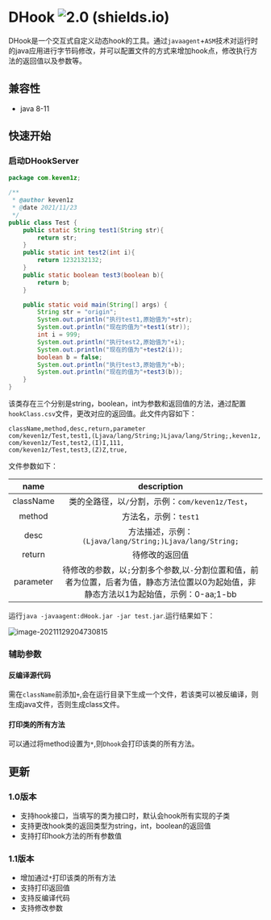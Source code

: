 # DHook ![2.0 (shields.io)](https://img.shields.io/badge/2.0-brightgreen.svg)
DHook是一个交互式自定义动态hook的工具。通过`javaagent`+`ASM`技术对运行时的java应用进行字节码修改，并可以配置文件的方式来增加hook点，修改执行方法的返回值以及参数等。

## 兼容性
* java 8-11

## 快速开始

### 启动DHookServer


```java
package com.keven1z;

/**
 * @author keven1z
 * @date 2021/11/23
 */
public class Test {
    public static String test1(String str){
        return str;
    }
    public static int test2(int i){
        return 1232132132;
    }
    public static boolean test3(boolean b){
        return b;
    }

    public static void main(String[] args) {
        String str = "origin";
        System.out.println("执行test1,原始值为"+str);
        System.out.println("现在的值为"+test1(str));
        int i = 999;
        System.out.println("执行test2,原始值为"+i);
        System.out.println("现在的值为"+test2(i));
        boolean b = false;
        System.out.println("执行test3,原始值为"+b);
        System.out.println("现在的值为"+test3(b));
    }
}

```
该类存在三个分别是string，boolean，int为参数和返回值的方法，通过配置`hookClass.csv`文件，更改对应的返回值。此文件内容如下：

```csv
className,method,desc,return,parameter
com/keven1z/Test,test1,(Ljava/lang/String;)Ljava/lang/String;,keven1z,
com/keven1z/Test,test2,(I)I,111,
com/keven1z/Test,test3,(Z)Z,true,
```
文件参数如下：

|   name    |                         description                          |
| :-------: | :----------------------------------------------------------: |
| className |      类的全路径，以`/`分割，示例：`com/keven1z/Test`，       |
|  method   |                    方法名，示例：`test1`                     |
|   desc    |   方法描述，示例：`(Ljava/lang/String;)Ljava/lang/String;`   |
|  return   |                        待修改的返回值                        |
| parameter | 待修改的参数，以`;`分割多个参数,以`-`分割位置和值，前者为位置，后者为值，静态方法位置以0为起始值，非静态方法以1为起始值，示例：0-aa;1-bb |



运行`java -javaagent:dHook.jar -jar test.jar`.运行结果如下：

![image-20211129204730815](https://typora-1253484559.cos.ap-shanghai.myqcloud.com/img/image-20211129204730815.png)

### 辅助参数

#### 反编译源代码

需在`className`前添加`+`,会在运行目录下生成一个文件，若该类可以被反编译，则生成java文件，否则生成class文件。

#### 打印类的所有方法

可以通过将method设置为`*`,则`Dhook`会打印该类的所有方法。

## 更新
### 1.0版本
* 支持hook接口，当填写的类为接口时，默认会hook所有实现的子类
* 支持更改hook类的返回类型为string，int，boolean的返回值
* 支持打印hook方法的所有参数值

### 1.1版本
* 增加通过`*`打印该类的所有方法
* 支持打印返回值
* 支持反编译代码
* 支持修改参数